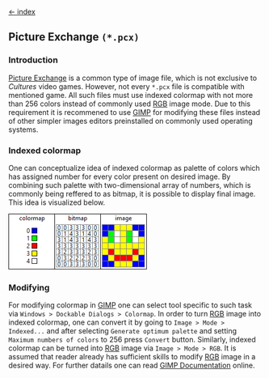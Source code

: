 [← index](../index.md)

## Picture Exchange `(*.pcx)`

### Introduction

[Picture Exchange](https://en.wikipedia.org/wiki/PCX) is a common type of
image file, which is not exclusive to *Cultures* video games. However, not
every `*.pcx` file is compatible with mentioned game. All such files must use
indexed colormap with not more than 256 colors instead of commonly used [RGB](https://en.wikipedia.org/wiki/RGB_color_model)
image mode. Due to this requirement it is recommened to use [GIMP](https://www.gimp.org/)
for modifying these files instead of other simpler images editors preinstalled
on commonly used operating systems.

### Indexed colormap

One can conceptualize idea of indexed colormap as palette of colors which has
assigned number for every color present on desired image. By combining such
palette with two-dimensional array of numbers, which is commonly being
reffered to as bitmap, it is possible to display final image. This idea is
visualized below.

![pcx visualization](../assets/pcx_visualization.png)

### Modifying

For modifying colormap in [GIMP](https://www.gimp.org/) one can select tool
specific to such task via `Windows > Dockable Dialogs > Colormap`. In order to
turn [RGB](https://en.wikipedia.org/wiki/RGB_color_model) image into indexed
colormap, one can convert it by going to `Image > Mode > Indexed...` and after
selecting `Generate optimum palette` and setting `Maximum numbers of colors`
to 256 press `Convert` button. Similarly, indexed colormap can be turned into
[RGB](https://en.wikipedia.org/wiki/RGB_color_model) image via
`Image > Mode > RGB`. It is assumed that reader already has sufficient skills to modify [RGB](https://en.wikipedia.org/wiki/RGB_color_model)
image in a desired way. For further datails one can read [GIMP Documentation](https://docs.gimp.org/)
online.